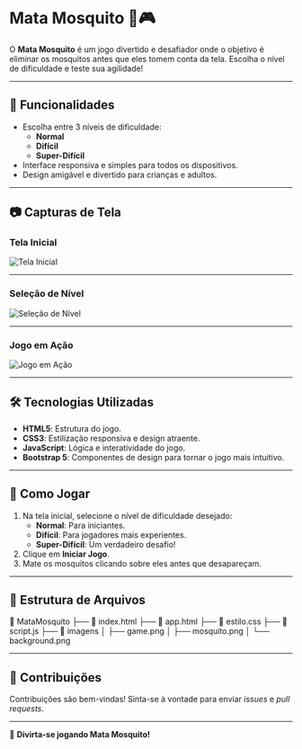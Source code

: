 # Mata Mosquito 🦟🎮

O **Mata Mosquito** é um jogo divertido e desafiador onde o objetivo é eliminar os mosquitos antes que eles tomem conta da tela. Escolha o nível de dificuldade e teste sua agilidade!

---

## 🚀 Funcionalidades
- Escolha entre 3 níveis de dificuldade:
  - **Normal**
  - **Difícil**
  - **Super-Difícil**
- Interface responsiva e simples para todos os dispositivos.
- Design amigável e divertido para crianças e adultos.

---

## 📷 Capturas de Tela
### Tela Inicial
![Tela Inicial](caminho/para/imagem1.png)

---

### Seleção de Nível
![Seleção de Nível](caminho/para/imagem2.png)

---

### Jogo em Ação
![Jogo em Ação](caminho/para/imagem3.png)

---

## 🛠️ Tecnologias Utilizadas
- **HTML5**: Estrutura do jogo.
- **CSS3**: Estilização responsiva e design atraente.
- **JavaScript**: Lógica e interatividade do jogo.
- **Bootstrap 5**: Componentes de design para tornar o jogo mais intuitivo.

---

## 📄 Como Jogar
1. Na tela inicial, selecione o nível de dificuldade desejado:
   - **Normal**: Para iniciantes.
   - **Difícil**: Para jogadores mais experientes.
   - **Super-Difícil**: Um verdadeiro desafio!
2. Clique em **Iniciar Jogo**.
3. Mate os mosquitos clicando sobre eles antes que desapareçam.

---

## 📂 Estrutura de Arquivos
📁 MataMosquito ├── 📄 index.html ├── 📄 app.html ├── 📄 estilo.css ├── 📄 script.js ├── 📂 imagens │ ├── game.png │ ├── mosquito.png │ └── background.png


---

## 🤝 Contribuições
Contribuições são bem-vindas! Sinta-se à vontade para enviar *issues* e *pull requests*.


---

🎉 **Divirta-se jogando Mata Mosquito!**
